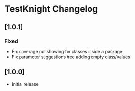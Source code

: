 <!-- Keep a Changelog guide -> https://keepachangelog.com -->

# TestKnight Changelog

<!--

## Unreleased
### Added
- for new features
### Changed 
- for changes in existing functionality.
### Deprecated 
- for soon-to-be removed features.
### Removed 
- for now removed features.
### Fixed 
- for any bug fixes.
### Security
- in case of vulnerabilities.

-->

## [1.0.1]
### Fixed
- Fix coverage not showing for classes inside a package
- Fix parameter suggestions tree adding empty class/values

## [1.0.0]
- Initial release

